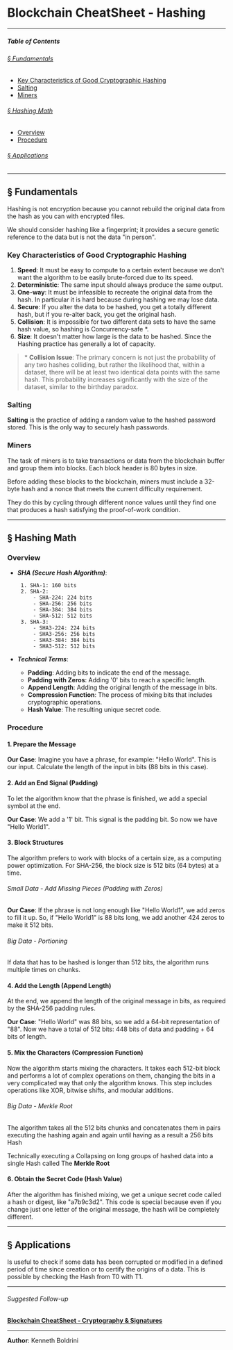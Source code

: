 # **Blockchain CheatSheet - Hashing**
---
##### **Table of Contents**
###### [§ Fundamentals](#-Fundamentals-1)
- [Key Characteristics of Good Cryptographic Hashing](#Key-Characteristics-of-Good-Cryptographic-Hashing)
- [Salting](#Salting)
- [Miners](#Miners)
###### [§ Hashing Math](#-Hashing-Math-1)
- [Overview](#Overview)
- [Procedure](#Procedure)
###### [§ Applications](#-Applications-1)
	  
---
## **§ Fundamentals**
	
Hashing is not encryption because you cannot rebuild the original data from the hash as you can with encrypted files. 
	
We should consider hashing like a fingerprint; it provides a secure genetic reference to the data but is not the data "in person".
	
### Key Characteristics of Good Cryptographic Hashing
	
1. **Speed**: It must be easy to compute to a certain extent because we don't want the algorithm to be easily brute-forced due to its speed.
2. **Deterministic**: The same input should always produce the same output.
3. **One-way**: It must be infeasible to recreate the original data from the hash. In particular it is hard because during hashing we may lose data.
4. **Secure**: If you alter the data to be hashed, you get a totally different hash, but if you re-alter back, you get the original hash.
5. **Collision**: It is impossible for two different data sets to have the same hash value, so hashing is Concurrency-safe \*.
6. **Size**: It doesn't matter how large is the data to be hashed. Since the Hashing practice has generally a lot of capacity.
	
>\* **Collision Issue**: The primary concern is not just the probability of any two hashes colliding, but rather the likelihood that, within a dataset, there will be at least two identical data points with the same hash. This probability increases significantly with the size of the dataset, similar to the birthday paradox.
	
### Salting
	
**Salting** is the practice of adding a random value to the hashed password stored. This is the only way to securely hash passwords.
	
### Miners
	
The task of miners is to take transactions or data from the blockchain buffer and group them into blocks. Each block header is 80 bytes in size.   
	
Before adding these blocks to the blockchain, miners must include a 32-byte hash and a nonce that meets the current difficulty requirement.  
	
They do this by cycling through different nonce values until they find one that produces a hash satisfying the proof-of-work condition.  
	  
	  
---
## **§ Hashing Math**
	
### Overview
	
-  ***SHA (Secure Hash Algorithm)***:
	
		1. SHA-1: 160 bits
		2. SHA-2:
			- SHA-224: 224 bits
			- SHA-256: 256 bits
			- SHA-384: 384 bits
			- SHA-512: 512 bits
		3. SHA-3:
			- SHA3-224: 224 bits
			- SHA3-256: 256 bits
			- SHA3-384: 384 bits
			- SHA3-512: 512 bits
	
-  ***Technical Terms***:
	- **Padding**: Adding bits to indicate the end of the message.
	- **Padding with Zeros**: Adding '0' bits to reach a specific length.
	- **Append Length**: Adding the original length of the message in bits.
	- **Compression Function**: The process of mixing bits that includes cryptographic operations.
	- **Hash Value**: The resulting unique secret code.
	
### Procedure
	
#### 1. Prepare the Message
	
**Our Case**: Imagine you have a phrase, for example: "Hello World". This is our input. Calculate the length of the input in bits (88 bits in this case).
	
#### 2. Add an End Signal (Padding)
	
To let the algorithm know that the phrase is finished, we add a special symbol at the end.
	
**Our Case**: We add a '1' bit. This signal is the padding bit. So now we have "Hello World1".
	
#### 3. Block Structures
	
The algorithm prefers to work with blocks of a certain size, as a computing power optimization. For SHA-256, the block size is 512 bits (64 bytes) at a time.
###### Small Data - Add Missing Pieces (Padding with Zeros)
**Our Case**: If the phrase is not long enough like "Hello World1", we add zeros to fill it up. So, if "Hello World1" is 88 bits long, we add another 424 zeros to make it 512 bits.
###### Big Data - Portioning
If data that has to be hashed is longer than 512 bits, the algorithm runs multiple times on chunks.
	
#### 4. Add the Length (Append Length)
	
At the end, we append the length of the original message in bits, as required by the SHA-256 padding rules.
	
**Our Case**: "Hello World" was 88 bits, so we add a 64-bit representation of "88". Now we have a total of 512 bits: 448 bits of data and padding + 64 bits of length.
	
#### 5. Mix the Characters (Compression Function)
	
Now the algorithm starts mixing the characters. It takes each 512-bit block and performs a lot of complex operations on them, changing the bits in a very complicated way that only the algorithm knows. This step includes operations like XOR, bitwise shifts, and modular additions.
###### Big Data - Merkle Root
The algorithm takes all the 512 bits chunks and concatenates them in pairs executing the hashing again and again until having as a result a 256 bits Hash
	
Technically executing a Collapsing on long groups of hashed data into a single Hash called The **Merkle Root**
	
#### 6. Obtain the Secret Code (Hash Value)
	
After the algorithm has finished mixing, we get a unique secret code called a hash or digest, like "a7b9c3d2". This code is special because even if you change just one letter of the original message, the hash will be completely different.
	
	
---
## **§ Applications**
	
Is useful to check if some data has been corrupted or modified in a defined period of time since creation or to certify the origins of a data. This is possible by checking the Hash from T0 with T1. 
	
---
###### Suggested Follow-up
[**Blockchain CheatSheet - Cryptography & Signatures**](blockchain-signatures-cheatsheet.md)
	
---
	
**Author**: Kenneth Boldrini